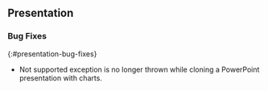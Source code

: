 ## Presentation

### Bug Fixes
{:#presentation-bug-fixes}

* Not supported exception is no longer thrown while cloning a PowerPoint presentation with charts.

